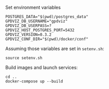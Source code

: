 Set environment variables

    POSTGRES_DATA="$(pwd)/postgres_data"
    GPDVIZ_DB_USERNAME="gpdviz"
    GPDVIZ_DB_USERPASS=?
    GPDVIZ_HOST_POSTGRES_PORT=5432    
    GPDVIZ_VERSION=0.3.2
    GPDVIZ_CONF_DIR="$(pwd)/docker/conf"

Assuming those variables are set in `setenv.sh`:
    
    source setenv.sh
    
Build images and launch services:    

    cd ..
    docker-compose up --build
